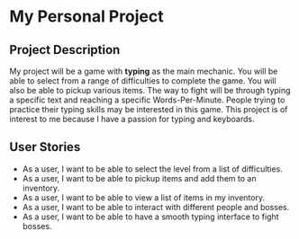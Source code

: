 # My Personal Project

## Project Description
My project will be a game with **typing** as the main mechanic. You will be able
to select from a range of difficulties to complete the game. You will also be able
to pickup various items. The way to fight will 
be through typing a specific text and reaching a specific Words-Per-Minute.
People trying to practice their typing skills may be interested in this game.
This project is of interest to me because I have a passion for typing and
keyboards.

## User Stories
- As a user, I want to be able to select the level from a list of difficulties.
- As a user, I want to be able to pickup items and add them to an inventory.
- As a user, I want to be able to view a list of items in my inventory.
- As a user, I want to be able to interact with different people and bosses.
- As a user, I want to be able to have a smooth typing interface to fight bosses.

